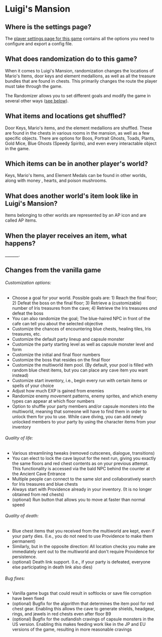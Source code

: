 # Luigi's Mansion

## Where is the settings page?

The [player settings page for this game](../player-settings) contains all the options you need to configure and export a
config file.

## What does randomization do to this game?

When it comes to Luigi's Mansion, randomization changes the locations of Mario's Items, door keys and element medallions,
as well as all the treasure bundles that are found in chests. This primarily changes the route the player must take 
through the game.

The Randomizer allows you to set different goals and modify the game in several other ways
([see below](#changes-from-the-vanilla-game)). 

## What items and locations get shuffled?

Door Keys, Mario's items, and the element medallions are shuffled. These are found in the chests in various rooms in the 
mansion, as well as a few specific objects. There are options for Boos, Portrait Ghosts, Toads, Plants, Gold Mice, Blue 
Ghosts (Speedy Spirits), and even every interactable object in the game.

## Which items can be in another player's world?

Keys, Mario's Items, and Element Medals can be found in other worlds, along with money , hearts, and poison mushrooms.

## What does another world's item look like in Luigi's Mansion?

Items belonging to other worlds are represented by an AP icon and are called AP items.

## When the player receives an item, what happens?

_______. 

## Changes from the vanilla game

###### Customization options:

- Choose a goal for your world. Possible goals are: 1) Reach the final floor; 2) Defeat the boss on the final floor; 3)
  Retrieve a (customizable) number of Iris treasures from the cave; 4) Retrieve the Iris treasures *and* defeat the boss
- You can also randomize the goal; The blue-haired NPC in front of the cafe can tell you about the selected objective
- Customize the chances of encountering blue chests, healing tiles, Iris treasures, etc.
- Customize the default party lineup and capsule monster
- Customize the party starting level as well as capsule monster level and form
- Customize the initial and final floor numbers
- Customize the boss that resides on the final floor
- Customize the multiworld item pool. (By default, your pool is filled with random blue chest items, but you can place
  any cave item you want instead)
- Customize start inventory, i.e., begin every run with certain items or spells of your choice
- Adjust how much EXP is gained from enemies
- Randomize enemy movement patterns, enemy sprites, and which enemy types can appear at which floor numbers
- Option to shuffle your party members and/or capsule monsters into the multiworld, meaning that someone will have to
  find them in order to unlock them for you to use. While cave diving, you can add newly unlocked members to your party
  by using the character items from your inventory

###### Quality of life:

- Various streamlining tweaks (removed cutscenes, dialogue, transitions)
- You can elect to lock the cave layout for the next run, giving you exactly the same floors and red chest contents as
  on your previous attempt. This functionality is accessed via the bald NPC behind the counter at the Ancient Cave
  Entrance
- Multiple people can connect to the same slot and collaboratively search for Iris treasures and blue chests
- Always start with Providence already in your inventory. (It is no longer obtained from red chests)
- (optional) Run button that allows you to move at faster than normal speed

###### Quality of death:

- Blue chest items that you received from the multiworld are kept, even if your party dies. (I.e., you do not need to
  use Providence to make them permanent)
- Similarly, but in the opposite direction: All location checks you make are immediately sent out to the multiworld and
  don't require Providence for persistence.
- (optional) Death link support. (I.e., if your party is defeated, everyone else participating in death link also dies)

###### Bug fixes:

- Vanilla game bugs that could result in softlocks or save file corruption have been fixed
- (optional) Bugfix for the algorithm that determines the item pool for red chest gear. Enabling this allows the cave to
  generate shields, headgear, rings, and jewels in red chests even after floor B9
- (optional) Bugfix for the outlandish cravings of capsule monsters in the US version. Enabling this makes feeding work
  like in the JP and EU versions of the game, resulting in more reasonable cravings
